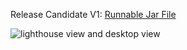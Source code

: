 Release Candidate V1:
[Runnable Jar File](https://git.informatik.uni-kiel.de/stu126998/high-riser/raw/master/releases/highriser-v1.jar)

![lighthouse view and desktop view](https://git.informatik.uni-kiel.de/stu126998/high-riser/raw/master/media/lighthouse-view.png)
